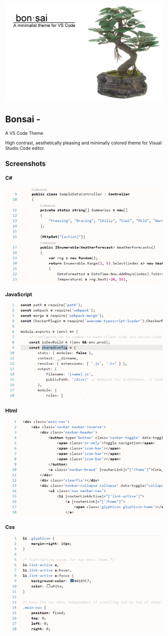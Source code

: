 ![](https://raw.githubusercontent.com/hawkeyegold/bonsai/master/images/bonsai.png)

# Bonsai - 
A VS Code Theme

High contrast, aesthetically pleasing and minimally colored theme for Visual Studio Code editor.

## Screenshots

### C#
![](https://raw.githubusercontent.com/hawkeyegold/bonsai/master/images/csharp.png)

### JavaScript
![](https://raw.githubusercontent.com/hawkeyegold/bonsai/master/images/javascript.png)

### Html
![](https://raw.githubusercontent.com/hawkeyegold/bonsai/master/images/html.png)

### Css
![](https://raw.githubusercontent.com/hawkeyegold/bonsai/master/images/css.png)
